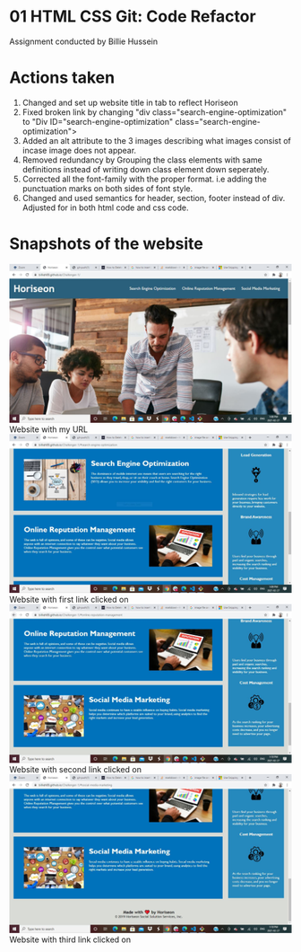 # 01 HTML CSS Git: Code Refactor
Assignment conducted by Billie Hussein

# Actions taken

1. Changed and set up website title in tab to reflect Horiseon
2. Fixed broken link by changing "div class="search-engine-optimization" to "Div ID="search-engine-optimization" class="search-engine-optimization">
3. Added an alt attribute to the 3 images describing what images consist of incase image does not appear.
4. Removed redundancy by Grouping the class elements with same definitions instead of writing down class element down seperately.
5. Corrected all the font-family with the proper format. i.e adding the punctuation marks on both sides of font style.
6.  Changed and used semantics for header, section, footer instead of div. Adjusted for in both html code and css code.

# Snapshots of the website 

<img src="https://github.com/BillieH88/Challenger-1/blob/main/assets/images/Capture1.JPG?raw=true">
Website with my URL

<img src="https://github.com/BillieH88/Challenger-1/blob/main/assets/images/Capture2.JPG?raw=true">
Website with first link clicked on

<img src="https://github.com/BillieH88/Challenger-1/blob/main/assets/images/Capture3.JPG?raw=true">
Website with second link clicked on

<img src="https://github.com/BillieH88/Challenger-1/blob/main/assets/images/Capture4.JPG?raw=true">
Website with third link clicked on